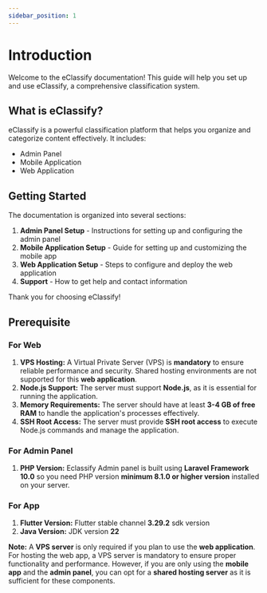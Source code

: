 ```yaml
---
sidebar_position: 1
---
```


# Introduction

Welcome to the eClassify documentation! This guide will help you set up and use eClassify, a comprehensive classification system.

## What is eClassify?

eClassify is a powerful classification platform that helps you organize and categorize content effectively. It includes:

- Admin Panel
- Mobile Application
- Web Application

## Getting Started

The documentation is organized into several sections:

1. **Admin Panel Setup** - Instructions for setting up and configuring the admin panel
2. **Mobile Application Setup** - Guide for setting up and customizing the mobile app
3. **Web Application Setup** - Steps to configure and deploy the web application
4. **Support** - How to get help and contact information

Thank you for choosing eClassify!

## Prerequisite

### For Web

1. **VPS Hosting:** A Virtual Private Server (VPS) is **mandatory** to ensure reliable performance and security. Shared hosting environments are not supported for this **web application**.
2. **Node.js Support:** The server must support **Node.js**, as it is essential for running the application.
3. **Memory Requirements:** The server should have at least **3-4 GB of free RAM** to handle the application's processes effectively.
4. **SSH Root Access:** The server must provide **SSH root access** to execute Node.js commands and manage the application.

### For Admin Panel

1. **PHP Version:** Eclassify Admin panel is built using **Laravel Framework 10.0** so you need PHP version **minimum 8.1.0 or higher version** installed on your server.

### For App

1. **Flutter Version:** Flutter stable channel **3.29.2** sdk version
2. **Java Version:** JDK version **22**

**Note:** A **VPS server** is only required if you plan to use the **web application**. For hosting the web app, a VPS server is mandatory to ensure proper functionality and performance. However, if you are only using the **mobile app** and the **admin panel**, you can opt for a **shared hosting server** as it is sufficient for these components.
